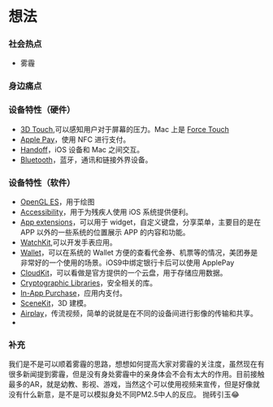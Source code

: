 # 想法

### 社会热点

- 雾霾

### 身边痛点

### 设备特性（硬件）

- [3D Touch](https://developer.apple.com/ios/3d-touch/),可以感知用户对于屏幕的压力。Mac 上是 [Force Touch](https://developer.apple.com/osx/force-touch/)
- [Apple Pay](https://developer.apple.com/apple-pay/)，使用 NFC 进行支付。
- [Handoff](https://developer.apple.com/handoff/)，iOS 设备和 Mac 之间交互。
- [Bluetooth](https://developer.apple.com/library/ios/documentation/NetworkingInternetWeb/Conceptual/CoreBluetooth_concepts/AboutCoreBluetooth/Introduction.html)，蓝牙，通讯和链接外界设备。

### 设备特性（软件）

- [OpenGL ES](https://developer.apple.com/opengl-es/)，用于绘图
- [Accessibility](https://developer.apple.com/accessibility/)，用于为残疾人使用 iOS 系统提供便利。
- [App extensions](https://developer.apple.com/app-extensions/)，可以用于 widget，自定义键盘，分享菜单，主要目的是在 APP 以外的一些系统的位置展示 APP 的内容和功能。
- [WatchKit](https://developer.apple.com/watchkit/),可以开发手表应用。
- [Wallet](https://developer.apple.com/wallet/)，可以在系统的 Wallet 方便的查看代金券、机票等的情况，美团券是非常好的一个使用的场景。iOS9中绑定银行卡后可以使用 ApplePay 
- [CloudKit](https://developer.apple.com/icloud/)，可以看做是官方提供的一个云盘，用于存储应用数据。
- [Cryptographic Libraries](https://developer.apple.com/cryptography/)，安全相关的库。
- [In-App Purchase](https://developer.apple.com/in-app-purchase/)，应用内支付。
- [SceneKit](https://developer.apple.com/scenekit/)，3D 建模。
- [Airplay](https://developer.apple.com/airplay/)，传流视频，简单的说就是在不同的设备间进行影像的传输和共享。
- 
### 补充
我们是不是可以顺着雾霾的思路，想想如何提高大家对雾霾的关注度，虽然现在有很多新闻提到雾霾，但是没有身处雾霾中的亲身体会不会有太大的作用。目前接触最多的AR，就是幼教、影视、游戏，当然这个可以使用视频来宣传，但是好像就没有什么新意，是不是可以模拟身处不同PM2.5中人的反应。  抛砖引玉😂

